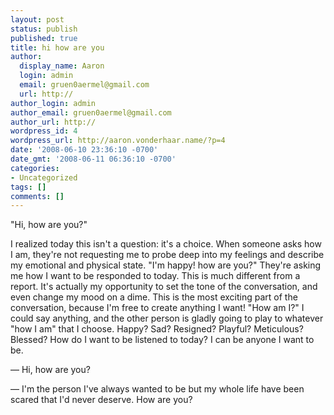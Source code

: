 ```yaml
---
layout: post
status: publish
published: true
title: hi how are you
author:
  display_name: Aaron
  login: admin
  email: gruen0aermel@gmail.com
  url: http://
author_login: admin
author_email: gruen0aermel@gmail.com
author_url: http://
wordpress_id: 4
wordpress_url: http://aaron.vonderhaar.name/?p=4
date: '2008-06-10 23:36:10 -0700'
date_gmt: '2008-06-11 06:36:10 -0700'
categories:
- Uncategorized
tags: []
comments: []
---
```

<p>"Hi, how are you?"</p>
<p>I realized today this isn't a question: it's a choice.  When someone asks how I am, they're not requesting me to probe deep into my feelings and describe my emotional and physical state.  "I'm happy! how are you?"  They're asking me how I want to be responded to today.  This is much different from a report.  It's actually my opportunity to set the tone of the conversation, and even change my mood on a dime.  This is the most exciting part of the conversation, because I'm free to create anything I want!  "How am I?"  I could say anything, and the other person is gladly going to play to whatever "how I am" that I choose.  Happy?  Sad?  Resigned?  Playful?  Meticulous?  Blessed?  How do I want to be listened to today?  I can be anyone I want to be.</p>
<p>&mdash; Hi, how are you?</p>
<p>&mdash; I'm the person I've always wanted to be but my whole life have been scared that I'd never deserve.  How are you?</p>
